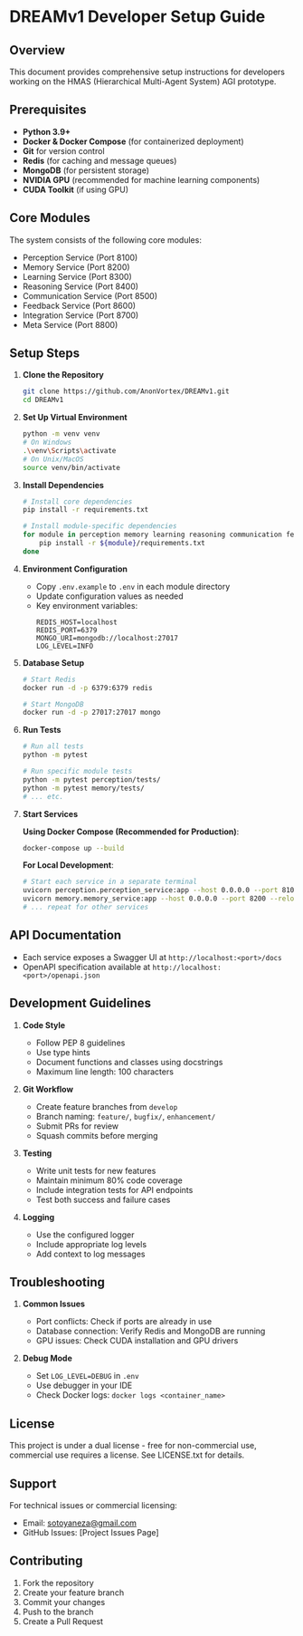 # DREAMv1 Developer Setup Guide

## Overview
This document provides comprehensive setup instructions for developers working on the HMAS (Hierarchical Multi-Agent System) AGI prototype.

## Prerequisites
- **Python 3.9+**
- **Docker & Docker Compose** (for containerized deployment)
- **Git** for version control
- **Redis** (for caching and message queues)
- **MongoDB** (for persistent storage)
- **NVIDIA GPU** (recommended for machine learning components)
- **CUDA Toolkit** (if using GPU)

## Core Modules
The system consists of the following core modules:
- Perception Service (Port 8100)
- Memory Service (Port 8200)
- Learning Service (Port 8300)
- Reasoning Service (Port 8400)
- Communication Service (Port 8500)
- Feedback Service (Port 8600)
- Integration Service (Port 8700)
- Meta Service (Port 8800)

## Setup Steps

1. **Clone the Repository**
   ```bash
   git clone https://github.com/AnonVortex/DREAMv1.git
   cd DREAMv1
   ```

2. **Set Up Virtual Environment**
   ```bash
   python -m venv venv
   # On Windows
   .\venv\Scripts\activate
   # On Unix/MacOS
   source venv/bin/activate
   ```

3. **Install Dependencies**
   ```bash
   # Install core dependencies
   pip install -r requirements.txt
   
   # Install module-specific dependencies
   for module in perception memory learning reasoning communication feedback integration meta; do
       pip install -r ${module}/requirements.txt
   done
   ```

4. **Environment Configuration**
   - Copy `.env.example` to `.env` in each module directory
   - Update configuration values as needed
   - Key environment variables:
     ```
     REDIS_HOST=localhost
     REDIS_PORT=6379
     MONGO_URI=mongodb://localhost:27017
     LOG_LEVEL=INFO
     ```

5. **Database Setup**
   ```bash
   # Start Redis
   docker run -d -p 6379:6379 redis
   
   # Start MongoDB
   docker run -d -p 27017:27017 mongo
   ```

6. **Run Tests**
   ```bash
   # Run all tests
   python -m pytest
   
   # Run specific module tests
   python -m pytest perception/tests/
   python -m pytest memory/tests/
   # ... etc.
   ```

7. **Start Services**

   **Using Docker Compose (Recommended for Production)**:
   ```bash
   docker-compose up --build
   ```

   **For Local Development**:
   ```bash
   # Start each service in a separate terminal
   uvicorn perception.perception_service:app --host 0.0.0.0 --port 8100 --reload
   uvicorn memory.memory_service:app --host 0.0.0.0 --port 8200 --reload
   # ... repeat for other services
   ```

## API Documentation
- Each service exposes a Swagger UI at `http://localhost:<port>/docs`
- OpenAPI specification available at `http://localhost:<port>/openapi.json`

## Development Guidelines

1. **Code Style**
   - Follow PEP 8 guidelines
   - Use type hints
   - Document functions and classes using docstrings
   - Maximum line length: 100 characters

2. **Git Workflow**
   - Create feature branches from `develop`
   - Branch naming: `feature/`, `bugfix/`, `enhancement/`
   - Submit PRs for review
   - Squash commits before merging

3. **Testing**
   - Write unit tests for new features
   - Maintain minimum 80% code coverage
   - Include integration tests for API endpoints
   - Test both success and failure cases

4. **Logging**
   - Use the configured logger
   - Include appropriate log levels
   - Add context to log messages

## Troubleshooting

1. **Common Issues**
   - Port conflicts: Check if ports are already in use
   - Database connection: Verify Redis and MongoDB are running
   - GPU issues: Check CUDA installation and GPU drivers

2. **Debug Mode**
   - Set `LOG_LEVEL=DEBUG` in `.env`
   - Use debugger in your IDE
   - Check Docker logs: `docker logs <container_name>`

## License
This project is under a dual license - free for non-commercial use, commercial use requires a license. See LICENSE.txt for details.

## Support
For technical issues or commercial licensing:
- Email: sotoyaneza@gmail.com
- GitHub Issues: [Project Issues Page]

## Contributing
1. Fork the repository
2. Create your feature branch
3. Commit your changes
4. Push to the branch
5. Create a Pull Request
